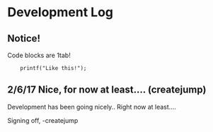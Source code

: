 # Development Log

## Notice!
Code blocks are 1tab!

        printf("Like this!");

## 2/6/17 Nice, for now at least.... (createjump)

Development has been going nicely.. Right now at least....

Signing off, -createjump
